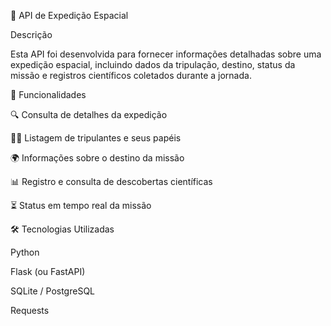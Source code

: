 🚀 API de Expedição Espacial

Descrição

Esta API foi desenvolvida para fornecer informações detalhadas sobre uma expedição espacial, incluindo dados da tripulação, destino, status da missão e registros científicos coletados durante a jornada.

📌 Funcionalidades

🔍 Consulta de detalhes da expedição

👩‍🚀 Listagem de tripulantes e seus papéis

🌍 Informações sobre o destino da missão

📊 Registro e consulta de descobertas científicas

⏳ Status em tempo real da missão

🛠 Tecnologias Utilizadas

Python

Flask (ou FastAPI)

SQLite / PostgreSQL

Requests


